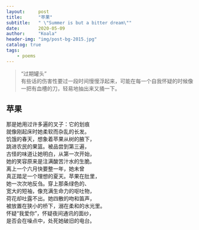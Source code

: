 ```yaml
---
layout:     post
title:      "苹果"
subtitle:   " \"Summer is but a bitter dream\""
date:       2020-05-09
author:     "Koala"
header-img: "img/post-bg-2015.jpg"
catalog: true
tags:
    - poems
---
```


> “过期罐头”<br>
有些话的伤害性要过一段时间慢慢浮起来，可能在每一个自我怀疑的时候像一把有血槽的刀，轻易地抽出来又捅一下。

## 苹果
那是她用过许多遍的叉子：它的划痕<br>
就像刚起床时她柔软而杂乱的长发。<br>
饥饿的春天，想象着苹果从树的腋下，<br>
跳进农民的果篮。被品尝到第三遍，<br>
古怪的味道让她明白，从第一次开始，<br>
她的笑容原来是注满酸苦汁水的生脆。<br>
离上一个六月快要整一年，她未曾<br>
真正踏足一个理想的夏天。苹果在肚里，<br>
她一次次地反刍。穿上那条绿色的、<br>
宽大的短袖，像充满生命力的呕吐物，<br>
荷花却吐露不出。她四散的吻和笛声，<br>
被放置在狭小的桥下，溺在柔和的水光里。<br>
怀疑“我爱你”，怀疑夜间通讯的面纱，<br>
是否会在噪点中，处死她破旧的电台。<br>
